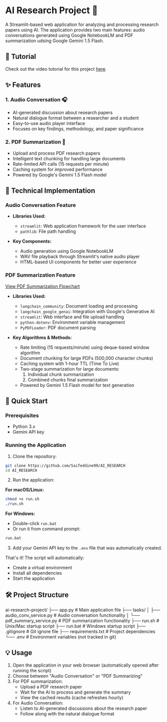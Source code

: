 # AI Research Project 🤖

A Streamlit-based web application for analyzing and processing research papers using AI. The application provides two main features: audio conversations generated using Google NotebookLM and PDF summarization udsing Google Gemini 1.5 Flash.

## 🎥 Tutorial

Check out the video tutorial for this project [here](https://youtu.be/DgPA9EitUE8?si=-7wTRBik8DPvzWif).

## ✨ Features

### 1. Audio Conversation 🎧

- AI-generated discussion about research papers
- Natural dialogue format between a researcher and a student
- Easy-to-use audio player interface
- Focuses on key findings, methodology, and paper significance

### 2. PDF Summarization 📝

- Upload and process PDF research papers
- Intelligent text chunking for handling large documents
- Rate-limited API calls (15 requests per minute)
- Caching system for improved performance
- Powered by Google's Gemini 1.5 Flash model

## 🔧 Technical Implementation

### Audio Conversation Feature

- **Libraries Used:**

  - `streamlit`: Web application framework for the user interface
  - `pathlib`: File path handling

- **Key Components:**
  - Audio generation using Google NotebookLM
  - WAV file playback through Streamlit's native audio player
  - HTML-based UI components for better user experience

### PDF Summarization Feature

[View PDF Summarization Flowchart](https://drive.google.com/file/d/18o04OPKTDSwrrra6XMzCexbs8Vwvv92D/view?usp=sharing)

- **Libraries Used:**

  - `langchain_community`: Document loading and processing
  - `langchain_google_genai`: Integration with Google's Generative AI
  - `streamlit`: Web interface and file upload handling
  - `python-dotenv`: Environment variable management
  - `PyPDFLoader`: PDF document parsing

- **Key Algorithms & Methods:**
  - Rate limiting (15 requests/minute) using deque-based window algorithm
  - Document chunking for large PDFs (500,000 character chunks)
  - Caching system with 1-hour TTL (Time To Live)
  - Two-stage summarization for large documents:
    1. Individual chunk summarization
    2. Combined chunks final summarization
  - Powered by Gemini 1.5 Flash model for text generation

## 🚀 Quick Start

### Prerequisites

- Python 3.x
- Gemini API key

### Running the Application

1. Clone the repository:

```bash
git clone https://github.com/Saifeddine99/AI_RESEARCH
cd AI_RESEARCH
```

2. Run the application:

**For macOS/Linux:**

```bash
chmod +x run.sh
./run.sh
```

**For Windows:**

- Double-click `run.bat`
- Or run it from command prompt:

```bash
run.bat
```

3. Add your Gemini API key to the `.env` file that was automatically created.

That's it! The script will automatically:

- Create a virtual environment
- Install all dependencies
- Start the application

## 🛠️ Project Structure

ai-research-project/
├── app.py # Main application file
├── tasks/
│ ├── audio_conv_service.py # Audio conversation functionality
│ └── pdf_summary_service.py # PDF summarization functionality
├── run.sh # Unix/Mac startup script
├── run.bat # Windows startup script
├── .gitignore # Git ignore file
├── requirements.txt # Project dependencies
└── .env # Environment variables (not tracked in git)

## 💡 Usage

1. Open the application in your web browser (automatically opened after running the script)
2. Choose between "Audio Conversation" or "PDF Summarizing"
3. For PDF summarization:
   - Upload a PDF research paper
   - Wait for the AI to process and generate the summary
   - View the cached results (cache refreshes hourly)
4. For Audio Conversation:
   - Listen to AI-generated discussions about the research paper
   - Follow along with the natural dialogue format
